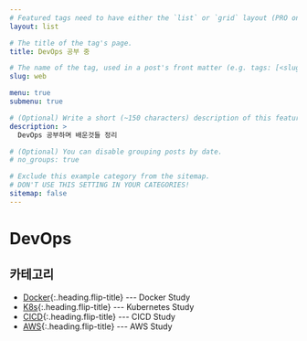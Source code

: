 ```yaml
---
# Featured tags need to have either the `list` or `grid` layout (PRO only).
layout: list

# The title of the tag's page.
title: DevOps 공부 중

# The name of the tag, used in a post's front matter (e.g. tags: [<slug>]).
slug: web

menu: true
submenu: true

# (Optional) Write a short (~150 characters) description of this featured tag.
description: >
  DevOps 공부하며 배운것들 정리

# (Optional) You can disable grouping posts by date.
# no_groups: true

# Exclude this example category from the sitemap.
# DON'T USE THIS SETTING IN YOUR CATEGORIES!
sitemap: false
---
```


# DevOps

## 카테고리

- [Docker]{:.heading.flip-title} --- Docker Study
- [K8s]{:.heading.flip-title} --- Kubernetes Study
- [CICD]{:.heading.flip-title} --- CICD Study
- [AWS]{:.heading.flip-title} --- AWS Study

[docker]: /docker/
[k8s]: /k8s/
[cicd]: /cicd/
[aws]: /aws/
